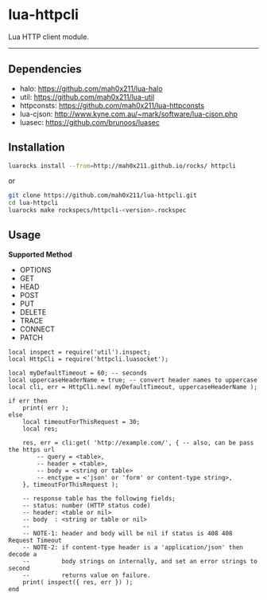 lua-httpcli
=========

Lua HTTP client module.

---

## Dependencies

- halo: https://github.com/mah0x211/lua-halo
- util: https://github.com/mah0x211/lua-util
- httpconsts: https://github.com/mah0x211/lua-httpconsts
- lua-cjson: http://www.kyne.com.au/~mark/software/lua-cjson.php
- luasec: https://github.com/brunoos/luasec


## Installation

```sh
luarocks install --from=http://mah0x211.github.io/rocks/ httpcli
```

or 

```sh
git clone https://github.com/mah0x211/lua-httpcli.git
cd lua-httpcli
luarocks make rockspecs/httpcli-<version>.rockspec
```

## Usage

**Supported Method**

- OPTIONS
- GET
- HEAD
- POST
- PUT
- DELETE
- TRACE
- CONNECT
- PATCH


```
local inspect = require('util').inspect;
local HttpCli = require('httpcli.luasocket');

local myDefaultTimeout = 60; -- seconds
local uppercaseHeaderName = true; -- convert header names to uppercase
local cli, err = HttpCli.new( myDefaultTimeout, uppercaseHeaderName );

if err then
    print( err );
else
    local timeoutForThisRequest = 30;
    local res;
    
    res, err = cli:get( 'http://example.com/', { -- also, can be pass the https url
        -- query = <table>,
        -- header = <table>,
        -- body = <string or table>
        -- enctype = <'json' or 'form' or content-type string>,
    }, timeoutForThisRequest );

    -- response table has the following fields;
    -- status: number (HTTP status code)
    -- header: <table or nil>
    -- body  : <string or table or nil>
    --
    -- NOTE-1: header and body will be nil if status is 408 408 Request Timeout
    -- NOTE-2: if content-type header is a 'application/json' then decode a 
    --         body strings on internally, and set an error strings to second 
    --         returns value on failure.
    print( inspect({ res, err }) );
end
```
